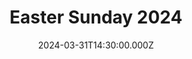 ---
video:
  type: vimeo
  id: 929420642
speaker:
  permalink: bart-wilkins
  name: Bart Wilkins
title: Easter Sunday 2024
image: https://i.imgur.com/guFdnYH.png
date: 2024-03-31T14:30:00.000Z
---